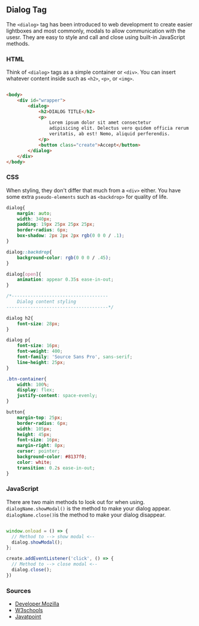 ## Dialog Tag

The ```<dialog>``` tag has been introduced to web development to create easier lightboxes 
and most commonly, modals to allow communication with the usesr. They are easy to style 
and call and close using built-in JavaScript methods.

### HTML

Think of ```<dialog>``` tags as a simple container or ```<div>```. You can insert whatever 
content inside such as ```<h2>```, ```<p>```, or ```<img>```.

```html

<body>
    <div id="wrapper">
        <dialog>
            <h2>DIALOG TITLE</h2>
            <p>
                Lorem ipsum dolor sit amet consectetur 
                adipisicing elit. Delectus vero quidem officia rerum 
                veritatis, ab est! Nemo, aliquid perferendis.
            </p>
            <button class="create">Accept</button>
        </dialog>
    </div>
</body>

```

### CSS

When styling, they don't differ that much from a ```<div>``` either. You have some extra 
```pseudo-elements``` such as ```<backdrop>``` for quality of life.

```css
dialog{
    margin: auto;
    width: 340px;
    padding: 19px 25px 25px 25px;
    border-radius: 6px;
    box-shadow: 2px 2px 2px rgb(0 0 0 / .1);
}

dialog::backdrop{
    background-color: rgb(0 0 0 / .45);
}

dialog[open]{
    animation: appear 0.35s ease-in-out;
}

/*------------------------------------
    Dialog content styling
--------------------------------------*/

dialog h2{
    font-size: 28px;
}

dialog p{
    font-size: 16px;
    font-weight: 400;
    font-family: 'Source Sans Pro', sans-serif;
    line-height: 25px;
}

.btn-container{
    width: 100%;
    display: flex;
    justify-content: space-evenly;
}

button{
    margin-top: 25px;
    border-radius: 6px;
    width: 105px;
    height: 45px;
    font-size: 16px;
    margin-right: 8px;
    cursor: pointer;
    background-color: #8137f0;
    color: white;
    transition: 0.2s ease-in-out;
}
```
### JavaScript
There are two main methods to look out for when using. ```dialogName.showModal()``` 
is the method to make your dialog appear. ```dialogName.close()```is the method to make your dialog disappear.

```javascript

window.onload = () => {
  // Method to --> show modal <--
  dialog.showModal();
};

create.addEventListener('click', () => {
  // Method to --> close modal <--
  dialog.close();
})

```
### Sources

- [Developer.Mozilla](https://developer.mozilla.org/en-US/docs/Web/HTML/Element/dialog)
- [W3schools](https://www.w3schools.com/tags/tag_dialog.asp)
- [Javatpoint](https://www.javatpoint.com/html-dialog-tag)
